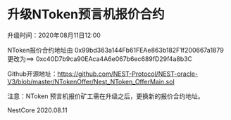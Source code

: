 # 升级NToken预言机报价合约

升级时间：2020年08月11日12:00

NToken报价合约地址由 0x99bd363a144Fb61FEAe863b182F1f200667a1879 更改为==> 0xc40D7b9ca90EAca4A6e067b6ec689fD29f4a8b3C

Github开源地址：https://github.com/NEST-Protocol/NEST-oracle-V3/blob/master/NTokenOffer/Nest_NToken_OfferMain.sol

注意：NToken 预言机报价矿工需在升级之后，更换新的报价合约地址。

NestCore
2020.08.11
